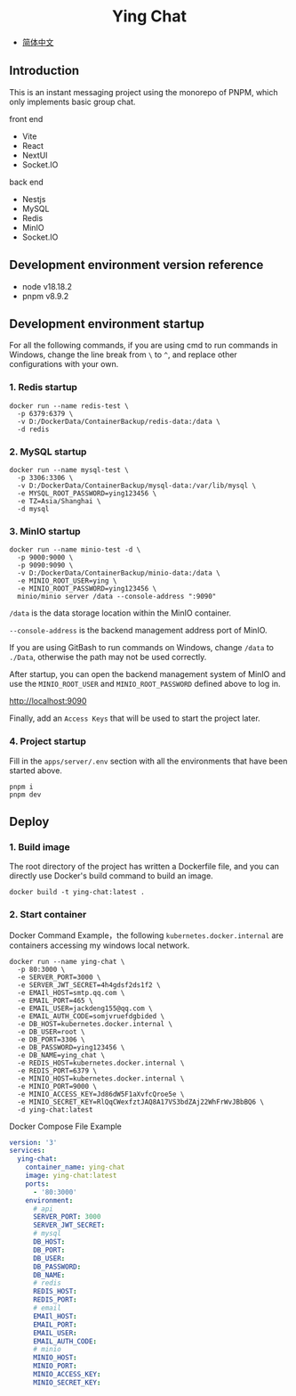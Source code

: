 <h1 align="center">Ying Chat</h1>

- [简体中文](README.zh_CN.md)

## Introduction

This is an instant messaging project using the monorepo of PNPM, which only implements basic group chat.

front end

- Vite
- React
- NextUI
- Socket.IO

back end

- Nestjs
- MySQL
- Redis
- MinIO
- Socket.IO

## Development environment version reference

- node v18.18.2
- pnpm v8.9.2

## Development environment startup

For all the following commands, if you are using cmd to run commands in Windows, change the line break from `\` to `^`, and replace other configurations with your own.

### 1. Redis startup

```shell
docker run --name redis-test \
  -p 6379:6379 \
  -v D:/DockerData/ContainerBackup/redis-data:/data \
  -d redis
```

### 2. MySQL startup

```shell
docker run --name mysql-test \
  -p 3306:3306 \
  -v D:/DockerData/ContainerBackup/mysql-data:/var/lib/mysql \
  -e MYSQL_ROOT_PASSWORD=ying123456 \
  -e TZ=Asia/Shanghai \
  -d mysql
```

### 3. MinIO startup

```shell
docker run --name minio-test -d \
  -p 9000:9000 \
  -p 9090:9090 \
  -v D:/DockerData/ContainerBackup/minio-data:/data \
  -e MINIO_ROOT_USER=ying \
  -e MINIO_ROOT_PASSWORD=ying123456 \
  minio/minio server /data --console-address ":9090"
```

`/data` is the data storage location within the MinIO container.

`--console-address` is the backend management address port of MinIO.

If you are using GitBash to run commands on Windows, change `/data` to `./Data`, otherwise the path may not be used correctly.

After startup, you can open the backend management system of MinIO and use the `MINIO_ROOT_USER` and `MINIO_ROOT_PASSWORD` defined above to log in.

[http://localhost:9090](http://localhost:9090)

Finally, add an `Access Keys` that will be used to start the project later.

### 4. Project startup

Fill in the `apps/server/.env` section with all the environments that have been started above.

```shell
pnpm i
pnpm dev
```

## Deploy

### 1. Build image

The root directory of the project has written a Dockerfile file, and you can directly use Docker's build command to build an image.

```shell
docker build -t ying-chat:latest .
```

### 2. Start container

Docker Command Example，the following `kubernetes.docker.internal` are containers accessing my windows local network.

```shell
docker run --name ying-chat \
  -p 80:3000 \
  -e SERVER_PORT=3000 \
  -e SERVER_JWT_SECRET=4h4gdsf2ds1f2 \
  -e EMAIl_HOST=smtp.qq.com \
  -e EMAIL_PORT=465 \
  -e EMAIL_USER=jackdeng155@qq.com \
  -e EMAIL_AUTH_CODE=somjvruefdgbided \
  -e DB_HOST=kubernetes.docker.internal \
  -e DB_USER=root \
  -e DB_PORT=3306 \
  -e DB_PASSWORD=ying123456 \
  -e DB_NAME=ying_chat \
  -e REDIS_HOST=kubernetes.docker.internal \
  -e REDIS_PORT=6379 \
  -e MINIO_HOST=kubernetes.docker.internal \
  -e MINIO_PORT=9000 \
  -e MINIO_ACCESS_KEY=Jd86dW5F1aXvfcQroe5e \
  -e MINIO_SECRET_KEY=RlQqCWexfztJAQ8A17VS3bdZAj22WhFrWvJBbBQ6 \
  -d ying-chat:latest
```

Docker Compose File Example

```yml
version: '3'
services:
  ying-chat:
    container_name: ying-chat
    image: ying-chat:latest
    ports:
      - '80:3000'
    environment:
      # api
      SERVER_PORT: 3000
      SERVER_JWT_SECRET:
      # mysql
      DB_HOST:
      DB_PORT:
      DB_USER:
      DB_PASSWORD:
      DB_NAME:
      # redis
      REDIS_HOST:
      REDIS_PORT:
      # email
      EMAIl_HOST:
      EMAIL_PORT:
      EMAIL_USER:
      EMAIL_AUTH_CODE:
      # minio
      MINIO_HOST:
      MINIO_PORT:
      MINIO_ACCESS_KEY:
      MINIO_SECRET_KEY:
```
